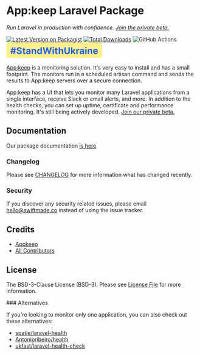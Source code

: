 # App:keep Laravel Package

_Run Laravel in production with confidence. [Join the private beta.](https://appkeep.co)_

[![Latest Version on Packagist](https://img.shields.io/packagist/v/appkeep/laravel-appkeep.svg?style=flat-square)](https://packagist.org/packages/appkeep/laravel-appkeep)
[![Total Downloads](https://img.shields.io/packagist/dt/appkeep/laravel-appkeep.svg?style=flat-square)](https://packagist.org/packages/appkeep/laravel-appkeep)
![GitHub Actions](https://github.com/appkeep/laravel-appkeep/actions/workflows/main.yml/badge.svg)
[![StandWithUkraine](https://raw.githubusercontent.com/vshymanskyy/StandWithUkraine/main/badges/StandWithUkraine.svg)](https://supportukrainenow.org/)

[App:keep](https://appkeep.co) is a monitoring solution. It's very easy to install and has a small footprint. The monitors run in a scheduled artisan command and sends the results to App:keep servers over a secure connection.

App:keep has a UI that lets you monitor many Laravel applications from a single interface, receive Slack or email alerts, and more. In addition to the health checks, you can set up uptime, certificate and performance monitoring. It's still being actively developed. [Join our private beta.](https://appkeep.co)

## Documentation

Our package documentation [is here](https://docs.appkeep.co/laravel-package/quickstart).

### Changelog

Please see [CHANGELOG](CHANGELOG.md) for more information what has changed recently.

### Security

If you discover any security related issues, please email hello@swiftmade.co instead of using the issue tracker.

## Credits

- [Appkeep](https://github.com/appkeep)
- [All Contributors](../../contributors)

## License

The BSD-3-Clause License (BSD-3). Please see [License File](LICENSE.md) for more information.

### Alternatives

If you're looking to monitor only one application, you can also check out these alternatives:

- [spatie/laravel-health](https://github.com/spatie/laravel-health)
- [Antonioribeiro/health](https://github.com/antonioribeiro/health)
- [ukfast/laravel-health-check](https://github.com/ukfast/laravel-health-check)
